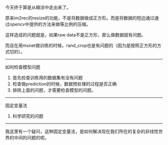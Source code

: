 今天终于算是从糊涂中走出来了。

原来im2rec的resize的功能，不是将数据做成正方形。而是将数据的短边通过通过opencv中提供的方法来做等比例的压缩。

这样造成的问题就是，如果raw data不是正方形，那么做数据就有问题。

而且在用mxnet做训练的时候，rand_crop也是有问题的（因为是按照正方形的方式切的）。


----

如何检查模型问题

1. 首先检查训练用的数据集有没有问题
2. 检查做prediction的时候，数据预处理的过程是否正确
3. 排除上面的问题，才需要检查模型的问题。

---

固定变量法

1. 科学研究的问题

---

我这里有一个疑问，这种固定变量法，是如何解决现在我们所在的复杂的非线性世界的中间的问题的呢。
